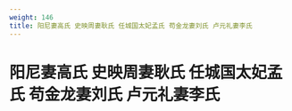 ```yaml
---
weight: 146
title: 阳尼妻高氏 史映周妻耿氏 任城国太妃孟氏 苟金龙妻刘氏 卢元礼妻李氏
---
```


# 阳尼妻高氏 史映周妻耿氏 任城国太妃孟氏 苟金龙妻刘氏 卢元礼妻李氏

